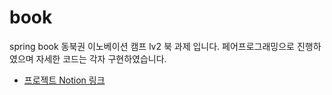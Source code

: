 # book
spring book
동북권 이노베이션 캠프 lv2 북 과제 입니다.
페어프로그래밍으로 진행하였으며 자세한 코드는 각자 구현하였습니다.
- [프로젝트 Notion 링크](https://leather-pixie-4bc.notion.site/Spring-LV2-383a6ae181f94442bd4d69afda41ba71?pvs=4)
